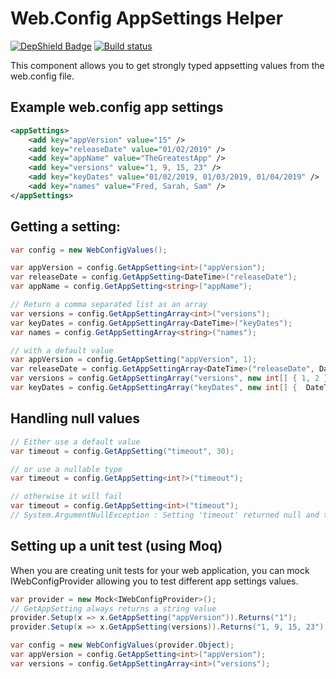 # Web.Config AppSettings Helper

[![DepShield Badge](https://depshield.sonatype.org/badges/programystic/WebConfigHelper/depshield.svg)](https://depshield.github.io)
[![Build status](https://programystic.visualstudio.com/WebConfigHelper/_apis/build/status/WebConfigHelper-.NET%20Desktop-CI)](https://programystic.visualstudio.com/WebConfigHelper/_build/latest?definitionId=11)

This component allows you to get strongly typed appsetting values from the web.config file.

## Example web.config app settings
```xml
<appSettings>
    <add key="appVersion" value="15" />    
    <add key="releaseDate" value="01/02/2019" />
    <add key="appName" value="TheGreatestApp" />
    <add key="versions" value="1, 9, 15, 23" />
    <add key="keyDates" value="01/02/2019, 01/03/2019, 01/04/2019" />
    <add key="names" value="Fred, Sarah, Sam" />
</appSettings>
```

## Getting a setting:
```cs
var config = new WebConfigValues();

var appVersion = config.GetAppSetting<int>("appVersion");
var releaseDate = config.GetAppSetting<DateTime>("releaseDate");
var appName = config.GetAppSetting<string>("appName");

// Return a comma separated list as an array
var versions = config.GetAppSettingArray<int>("versions");
var keyDates = config.GetAppSettingArray<DateTime>("keyDates");
var names = config.GetAppSettingArray<string>("names");

// with a default value
var appVersion = config.GetAppSetting("appVersion", 1);
var releaseDate = config.GetAppSettingArray<DateTime>("releaseDate", DateTime.Parse("01/01/2000");
var versions = config.GetAppSettingArray("versions", new int[] { 1, 2 });
var keyDates = config.GetAppSettingArray("keyDates", new int[] {  DateTime.Parse("01/01/2000"),  DateTime.Parse("01/01/2001") });
```

## Handling null values
```cs
// Either use a default value
var timeout = config.GetAppSetting("timeout", 30);

// or use a nullable type
var timeout = config.GetAppSetting<int?>("timeout");

// otherwise it will fail
var timeout = config.GetAppSetting<int>("timeout");
// System.ArgumentNullException : Setting 'timeout' returned null and type System.Int32 cannot have a null value
```

## Setting up a unit test (using Moq)
When you are creating unit tests for your web application, you can mock IWebConfigProvider allowing you to test different app settings values.

```cs
var provider = new Mock<IWebConfigProvider>();
// GetAppSetting always returns a string value
provider.Setup(x => x.GetAppSetting("appVersion")).Returns("1");
provider.Setup(x => x.GetAppSetting(versions)).Returns("1, 9, 15, 23");

var config = new WebConfigValues(provider.Object);
var appVersion = config.GetAppSetting<int>("appVersion");
var versions = config.GetAppSettingArray<int>("versions");
```